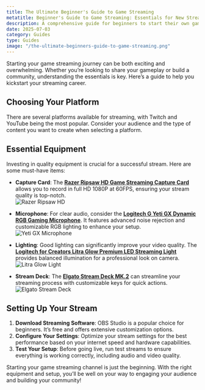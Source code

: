 ```yaml
---
title: The Ultimate Beginner's Guide to Game Streaming
metatitle: Beginner's Guide to Game Streaming: Essentials for New Streamers
description: A comprehensive guide for beginners to start their own game streaming channel, covering platforms, gear, and setup.
date: 2025-07-03
category: Guides
type: Guides
image: "/the-ultimate-beginners-guide-to-game-streaming.png"
---
```


Starting your game streaming journey can be both exciting and overwhelming. Whether you’re looking to share your gameplay or build a community, understanding the essentials is key. Here’s a guide to help you kickstart your streaming career.

## Choosing Your Platform
There are several platforms available for streaming, with Twitch and YouTube being the most popular. Consider your audience and the type of content you want to create when selecting a platform.

## Essential Equipment
Investing in quality equipment is crucial for a successful stream. Here are some must-have items:

- **Capture Card**: The **[Razer Ripsaw HD Game Streaming Capture Card](https://amzn.to/448keyM)** allows you to record in full HD 1080P at 60FPS, ensuring your stream quality is top-notch.  
  ![Razer Ripsaw HD](https://www.gamestreamingsetup.com/razer-ripsaw-hd.jpg)

- **Microphone**: For clear audio, consider the **[Logitech G Yeti GX Dynamic RGB Gaming Microphone](https://amzn.to/446et4B)**. It features advanced noise rejection and customizable RGB lighting to enhance your setup.  
  ![Yeti GX Microphone](https://www.gamestreamingsetup.com/logitech-g-yeti-gx.jpg)

- **Lighting**: Good lighting can significantly improve your video quality. The **[Logitech for Creators Litra Glow Premium LED Streaming Light](https://amzn.to/4l3fnVr)** provides balanced illumination for a professional look on camera.  
  ![Litra Glow Light](https://www.gamestreamingsetup.com/logitech-litra-glow.jpg)

- **Stream Deck**: The **[Elgato Stream Deck MK.2](https://amzn.to/43ECm3m)** can streamline your streaming process with customizable keys for quick actions.
  ![Elgato Stream Deck](https://www.gamestreamingsetup.com/elgato-stream-deck-mk2.jpg)

## Setting Up Your Stream
1. **Download Streaming Software**: OBS Studio is a popular choice for beginners. It’s free and offers extensive customization options.
2. **Configure Your Settings**: Optimize your stream settings for the best performance based on your internet speed and hardware capabilities.
3. **Test Your Setup**: Before going live, run test streams to ensure everything is working correctly, including audio and video quality.

Starting your game streaming channel is just the beginning. With the right equipment and setup, you’ll be well on your way to engaging your audience and building your community!
